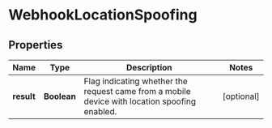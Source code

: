 

# WebhookLocationSpoofing


## Properties

| Name | Type | Description | Notes |
|------------ | ------------- | ------------- | -------------|
|**result** | **Boolean** | Flag indicating whether the request came from a mobile device with location spoofing enabled. |  [optional] |



